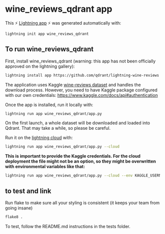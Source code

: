 # wine_reviews_qdrant app

This ⚡ [Lightning app](lightning.ai) ⚡ was generated automatically with:

```bash
lightning init app wine_reviews_qdrant
```

## To run wine_reviews_qdrant

First, install wine_reviews_qdrant (warning: this app has not been officially approved on the lightning gallery):

```bash
lightning install app https://github.com/qdrant/lightning-wine-reviews
```

The application uses Kaggle [wine-reviews dataset](https://www.kaggle.com/datasets/zynicide/wine-reviews)
and handles the download process. However, you need to have Kaggle package configured
with our own credentials: https://www.kaggle.com/docs/api#authentication

Once the app is installed, run it locally with:

```bash
lightning run app wine_reviews_qdrant/app.py
```

On the first launch, a whole dataset will be downloaded and loaded into Qdrant.
That may take a while, so please be careful.

Run it on the [lightning cloud](lightning.ai) with:

```bash
lightning run app wine_reviews_qdrant/app.py --cloud
```

**This is important to provide the Kaggle credentials. For the cloud deployment
the file might not be an option, so they might be overwritten with environmental
variables like that:**

```bash
lightning run app wine_reviews_qdrant/app.py --cloud --env KAGGLE_USERNAME=kaggle_username --env KAGGLE_KEY=kaggle_key
```

## to test and link

Run flake to make sure all your styling is consistent (it keeps your team from going insane)

```bash
flake8 .
```

To test, follow the README.md instructions in the tests folder.
